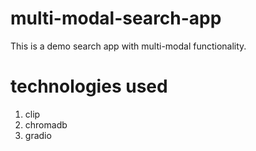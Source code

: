 # multi-modal-search-app
This is a demo search app with multi-modal functionality.
# technologies used

1. clip
2. chromadb
3. gradio
